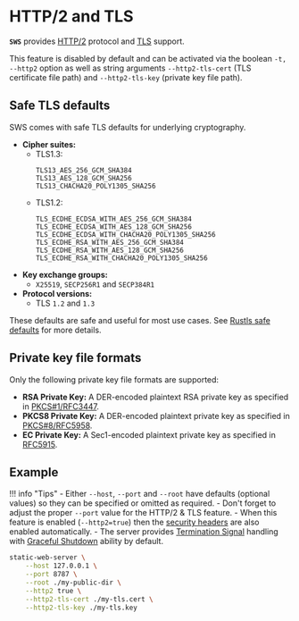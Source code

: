 # HTTP/2 and TLS

**`SWS`** provides [HTTP/2](https://en.wikipedia.org/wiki/HTTP/2) protocol and [TLS](https://en.wikipedia.org/wiki/Transport_Layer_Security) support.

This feature is disabled by default and can be activated via the boolean `-t, --http2` option as well as string arguments `--http2-tls-cert` (TLS certificate file path) and `--http2-tls-key` (private key file path).

## Safe TLS defaults

SWS comes with safe TLS defaults for underlying cryptography.

- **Cipher suites:**
    - TLS1.3:
      ```
      TLS13_AES_256_GCM_SHA384
      TLS13_AES_128_GCM_SHA256
      TLS13_CHACHA20_POLY1305_SHA256
      ```
    - TLS1.2:
      ```
      TLS_ECDHE_ECDSA_WITH_AES_256_GCM_SHA384
      TLS_ECDHE_ECDSA_WITH_AES_128_GCM_SHA256
      TLS_ECDHE_ECDSA_WITH_CHACHA20_POLY1305_SHA256
      TLS_ECDHE_RSA_WITH_AES_256_GCM_SHA384
      TLS_ECDHE_RSA_WITH_AES_128_GCM_SHA256
      TLS_ECDHE_RSA_WITH_CHACHA20_POLY1305_SHA256
      ```
- **Key exchange groups:**
    - `X25519`, `SECP256R1` and `SECP384R1`
- **Protocol versions:**
    - TLS `1.2` and `1.3`

These defaults are safe and useful for most use cases. See [Rustls safe defaults](https://docs.rs/rustls/0.21.1/rustls/struct.ConfigBuilder.html#method.with_safe_defaults) for more details.

## Private key file formats

Only the following private key file formats are supported:

- **RSA Private Key:** A DER-encoded plaintext RSA private key as specified in [PKCS#1/RFC3447](https://datatracker.ietf.org/doc/html/rfc3447).
- **PKCS8 Private Key:** A DER-encoded plaintext private key as specified in [PKCS#8/RFC5958](https://datatracker.ietf.org/doc/rfc5958/).
- **EC Private Key:** A Sec1-encoded plaintext private key as specified in [RFC5915](https://www.rfc-editor.org/rfc/rfc5915).

## Example

!!! info "Tips"
    - Either `--host`, `--port` and `--root` have defaults (optional values) so they can be specified or omitted as required.
    - Don't forget to adjust the proper `--port` value for the HTTP/2 & TLS feature.
    - When this feature is enabled (`--http2=true`) then the [security headers](./security-headers.md) are also enabled automatically.
    - The server provides [Termination Signal](https://www.gnu.org/software/libc/manual/html_node/Termination-Signals.html) handling with [Graceful Shutdown](https://cloud.google.com/blog/products/containers-kubernetes/kubernetes-best-practices-terminating-with-grace) ability by default.

```sh
static-web-server \
    --host 127.0.0.1 \
    --port 8787 \
    --root ./my-public-dir \
    --http2 true \
    --http2-tls-cert ./my-tls.cert \
    --http2-tls-key ./my-tls.key
```
